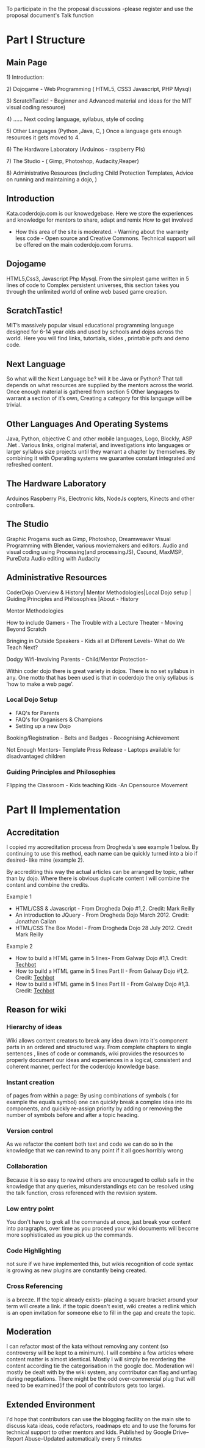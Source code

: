 To participate in the the proposal discussions -please register and use
the proposal document's Talk function

# Part I Structure

## Main Page

1\) Introduction:

2\) Dojogame - Web Programming ( HTML5, CSS3 Javascript, PHP Mysql)

3\) ScratchTastic\! - Beginner and Advanced material and ideas for the
MIT visual coding resource)

4\) …... Next coding language, syllabus, style of coding

5\) Other Languages (Python ,Java, C, ) Once a language gets enough
resources it gets moved to 4.

6\) The Hardware Laboratory (Arduinos - raspberry PIs)

7\) The Studio - ( Gimp, Photoshop, Audacity,Reaper)

8\) Administrative Resources (including Child Protection Templates,
Advice on running and maintaining a dojo, )

## Introduction

Kata.coderdojo.com is our knowedgebase. Here we store the experiences
and knowledge for mentors to share, adapt and remix How to get involved
- How this area of the site is moderated. - Warning about the warranty
less code - Open source and Creative Commons. Technical support wil be
offered on the main coderdojo.com forums.

## Dojogame

HTML5,Css3, Javascript Php Mysql. From the simplest game written in 5
lines of code to Complex persistent universes, this section takes you
through the unlimited world of online web based game creation.

## ScratchTastic\!

MIT’s massively popular visual educational programming language designed
for 6-14 year olds and used by schools and dojos across the world. Here
you will find links, tutortials, slides , printable pdfs and demo code.

## Next Language

So what will the Next Language be? will it be Java or Python? That tall
depends on what resources are supplied by the mentors across the world.
Once enough material is gathered from section 5 Other languages to
warrant a section of it’s own, Creating a category for this language
will be trivial.

## Other Languages And Operating Systems

Java, Python, objective C and other mobile languages, Logo, Blockly, ASP
.Net . Various links, original material, and investigations into
languages or larger syllabus size projects until they warrant a chapter
by themselves. By combining it with Operating systems we guarantee
constant integrated and refreshed content.

## The Hardware Laboratory

Arduinos Raspberry Pis, Electronic kits, NodeJs copters, Kinects and
other controllers.

## The Studio

Graphic Progams such as Gimp, Photoshop, Dreamweaver Visual Programming
with Blender, various moviemakers and editors. Audio and visual coding
using Processing(and processingJS), Csound, MaxMSP, PureData Audio
editing with Audacity

## Administrative Resources

CoderDojo Overview & History| Mentor Methodologies|Local Dojo setup |
Guiding Principles and Philosophies |About - History

Mentor Methodologies

How to include Gamers - The Trouble with a Lecture Theater - Moving
Beyond Scratch

Bringing in Outside Speakers - Kids all at Different Levels- What do We
Teach Next?

Dodgy Wifi-Involving Parents - Child/Mentor Protection-

Within coder dojo there is great variety in dojos. There is no set
syllabus in any. One motto that has been used is that in coderdojo the
only syllabus is 'how to make a web page'.

### Local Dojo Setup

  - FAQ's for Parents
  - FAQ's for Organisers & Champions
  - Setting up a new Dojo

Booking/Registration - Belts and Badges - Recognising Achievement

Not Enough Mentors- Template Press Release - Laptops available for
disadvantaged children

### Guiding Principles and Philosophies

Flipping the Classroom - Kids teaching Kids -An Opensource Movement

# Part II Implementation

## Accreditation

I copied my accreditation process from Drogheda's see example 1 below.
By continuing to use this method, each name can be quickly turned into a
bio if desired- like mine (example 2).

By accrediting this way the actual articles can be arranged by topic,
rather than by dojo. Where there is obvious duplicate content I will
combine the content and combine the credits.

Example 1

  - HTML/CSS & Javascript - From Drogheda Dojo \#1,2. Credit: Mark
    Reilly
  - An introduction to JQuery - From Drogheda Dojo March 2012. Credit:
    Jonathan Callan
  - HTML/CSS The Box Model - From Drogheda Dojo 28 July 2012. Credit
    Mark Reilly

Example 2

  - How to build a HTML game in 5 lines- From Galway Dojo \#1,1. Credit:
    [Techbot](User:Techbot.md)
  - How to build a HTML game in 5 lines Part II - From Galway Dojo
    \#1,2. Credit: [Techbot](User:Techbot.md)
  - How to build a HTML game in 5 lines Part III - From Galway Dojo
    \#1,3. Credit: [Techbot](User:Techbot.md)

## Reason for wiki

### Hierarchy of ideas

Wiki allows content creators to break any idea down into it's component
parts in an ordered and structured way. From complete chapters to single
sentences , lines of code or commands, wiki provides the resources to
properly document our ideas and experiences in a logical, consistent and
coherent manner, perfect for the coderdojo knowledge base.

### Instant creation

of pages from within a page: By using combinations of symbols ( for
example the equals symbol) one can quickly break a complex idea into its
components, and quickly re-assign priority by adding or removing the
number of symbols before and after a topic heading.

### Version control

As we refactor the content both text and code we can do so in the
knowledge that we can rewind to any point if it all goes horribly wrong

### Collaboration

Because it is so easy to rewind others are encouraged to collab safe in
the knowledge that any queries, misunderstandings etc can be resolved
using the talk function, cross referenced with the revision system.

### Low entry point

You don't have to grok all the commands at once, just break your content
into paragraphs, over time as you proceed your wiki documents will
become more sophisticated as you pick up the commands.

### Code Highlighting

not sure if we have implemented this, but wikis recognition of code
syntax is growing as new plugins are constantly being created.

### Cross Referencing

is a breeze. If the topic already exists- placing a square bracket
around your term will create a link. if the topic doesn't exist, wiki
creates a redlink which is an open invitation for someone else to fill
in the gap and create the topic.

## Moderation

I can refactor most of the kata without removing any content (so
controversy will be kept to a minimum). I will combine a few articles
where content matter is almost identical. Mostly I will simply be
reordering the content according tie the categorisation in the google
doc. Moderation will mostly be dealt with by the wiki system, any
contributor can flag and unflag during negotiations. There might be the
odd over-commercial plug that will need to be examined(if the pool of
contributors gets too large).

## Extended Environment

I'd hope that contributors can use the blogging facility on the main
site to discuss kata ideas, code refactors, roadmaps etc and to use the
forums for technical support to other mentors and kids. Published by
Google Drive–Report Abuse–Updated automatically every 5 minutes
